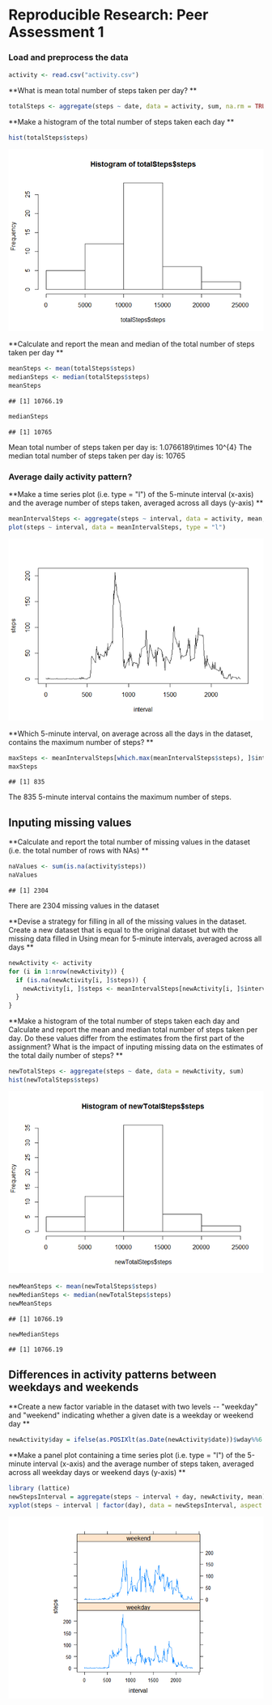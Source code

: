 # Reproducible Research: Peer Assessment 1

### Load and preprocess the data 

```r
activity <- read.csv("activity.csv")
```

**What is mean total number of steps taken per day? **

```r
totalSteps <- aggregate(steps ~ date, data = activity, sum, na.rm = TRUE)
```

**Make a histogram of the total number of steps taken each day **

```r
hist(totalSteps$steps)
```

![](PA1_template_files/figure-html/unnamed-chunk-3-1.png) 

**Calculate and report the mean and median of the total number of steps taken per day **

```r
meanSteps <- mean(totalSteps$steps)
medianSteps <- median(totalSteps$steps)
meanSteps
```

```
## [1] 10766.19
```

```r
medianSteps
```

```
## [1] 10765
```

Mean total number of steps taken per day is: 1.0766189\times 10^{4}  The median total number of steps taken per day is: 10765


### Average daily activity pattern?
**Make a time series plot (i.e. type = "l") of the 5-minute interval (x-axis) and the average number of steps taken, averaged across all days (y-axis) **

```r
meanIntervalSteps <- aggregate(steps ~ interval, data = activity, mean, na.rm = TRUE)
plot(steps ~ interval, data = meanIntervalSteps, type = "l")
```

![](PA1_template_files/figure-html/unnamed-chunk-5-1.png) 

**Which 5-minute interval, on average across all the days in the dataset, contains the maximum number of steps? **

```r
maxSteps <- meanIntervalSteps[which.max(meanIntervalSteps$steps), ]$interval
maxSteps
```

```
## [1] 835
```

The 835 5-minute interval contains the maximum number of steps.

## Inputing missing values
**Calculate and report the total number of missing values in the dataset (i.e. the total number of rows with NAs) **

```r
naValues <- sum(is.na(activity$steps))
naValues
```

```
## [1] 2304
```

There are 2304 missing values in the dataset

**Devise a strategy for filling in all of the missing values in the dataset. Create a new dataset that is equal to the original dataset but with the missing data filled in Using mean for 5-minute intervals, averaged across all days **

```r
newActivity <- activity
for (i in 1:nrow(newActivity)) {
  if (is.na(newActivity[i, ]$steps)) {
    newActivity[i, ]$steps <- meanIntervalSteps[newActivity[i, ]$interval == meanIntervalSteps$interval, ]$steps
  }
}
```

**Make a histogram of the total number of steps taken each day and Calculate and report the mean and median total number of steps taken per day. Do these values differ from the estimates from the first part of the assignment? What is the impact of inputing missing data on the estimates of the total daily number of steps? **

```r
newTotalSteps <- aggregate(steps ~ date, data = newActivity, sum)
hist(newTotalSteps$steps)
```

![](PA1_template_files/figure-html/unnamed-chunk-9-1.png) 

```r
newMeanSteps <- mean(newTotalSteps$steps)
newMedianSteps <- median(newTotalSteps$steps)
newMeanSteps
```

```
## [1] 10766.19
```

```r
newMedianSteps
```

```
## [1] 10766.19
```

## Differences in activity patterns between weekdays and weekends
**Create a new factor variable in the dataset with two levels -- "weekday" and "weekend" indicating whether a given date is a weekday or weekend day **

```r
newActivity$day = ifelse(as.POSIXlt(as.Date(newActivity$date))$wday%%6 == 0, "weekend", "weekday")
```

**Make a panel plot containing a time series plot (i.e. type = "l") of the 5-minute interval (x-axis) and the average number of steps taken, averaged across all weekday days or weekend days (y-axis) **

```r
library (lattice)
newStepsInterval = aggregate(steps ~ interval + day, newActivity, mean)
xyplot(steps ~ interval | factor(day), data = newStepsInterval, aspect = 1/2, layout = c(1, 2), type = "l")
```

![](PA1_template_files/figure-html/unnamed-chunk-11-1.png) 
